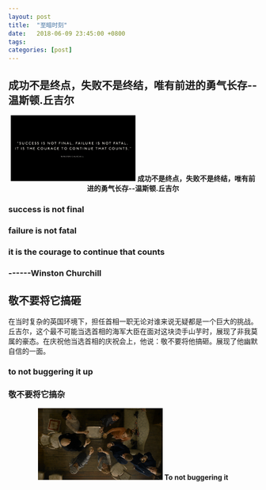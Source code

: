 ```yaml
---
layout: post
title:  "至暗时刻"
date:   2018-06-09 23:45:00 +0800
tags:
categories: [post]
---
```


## 成功不是终点，失败不是终结，唯有前进的勇气长存--温斯顿.丘吉尔

<center>
<img src="https://github.com/Codeniu/Codeniu.github.io/raw/master/images/Churchill1.png" width="50%" height="50%" />
<strong>成功不是终点，失败不是终结，唯有前进的勇气长存--温斯顿.丘吉尔</strong>
</center>


### success is not final
### failure is not fatal
### it is the courage to continue that counts
### 			------Winston Churchill

## 敬不要将它搞砸

在当时复杂的英国环境下，担任首相一职无论对谁来说无疑都是一个巨大的挑战。丘吉尔，这个最不可能当选首相的海军大臣在面对这块烫手山芋时，展现了非我莫属的豪态。在庆祝他当选首相的庆祝会上，他说：敬不要将他搞砸。展现了他幽默自信的一面。

### to not buggering it up
### 敬不要将它搞杂

<center>
<img src="https://github.com/Codeniu/Codeniu.github.io/raw/master/images/Churchill2.png" width="50%" height="50%" />
<strong>To not buggering it</strong>
</center>
